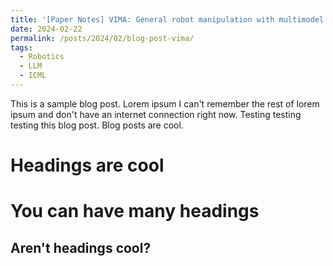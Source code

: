 ```yaml
---
title: '[Paper Notes] VIMA: General robot manipulation with multimodel prompts - ICML 2023'
date: 2024-02-22
permalink: /posts/2024/02/blog-post-vima/
tags:
  - Robotics
  - LLM
  - ICML
---
```


This is a sample blog post. Lorem ipsum I can't remember the rest of lorem ipsum and don't have an internet connection right now. Testing testing testing this blog post. Blog posts are cool. 

Headings are cool
======

You can have many headings
======

Aren't headings cool?
------
